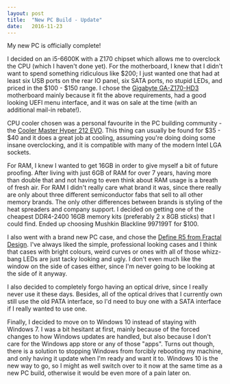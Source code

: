 ```yaml
---
layout: post
title:  "New PC Build - Update"
date:   2016-11-23
---
```


My new PC is officially complete!

I decided on an i5-6600K with a Z170 chipset which allows me to overclock the CPU (which I haven't done yet). For the motherboard, I knew that I didn't want to spend something ridiculous like $200; I just wanted one that had at least six USB ports on the rear IO panel, six SATA ports, no stupid LEDs, and priced in the $100 - $150 range. I chose the [Gigabyte GA-Z170-HD3](https://www.gigabyte.com/Motherboard/GA-Z170-HD3-DDR3-rev-10) motherboard mainly because it fit the above requirements, had a good looking UEFI menu interface, and it was on sale at the time (with an additional mail-in rebate!).

CPU cooler chosen was a personal favourite in the PC building community - the [Cooler Master Hyper 212 EVO](http://www.coolermaster.com/cooling/cpu-air-cooler/hyper-212-evo). This thing can usually be found for $35 - $40 and it does a great job at cooling, assuming you're doing doing some insane overclocking, and it is compatible with many of the modern Intel LGA sockets.

For RAM, I knew I wanted to get 16GB in order to give myself a bit of future proofing. After living with just 6GB of RAM for over 7 years, having more than double that and not having to even think about RAM usage is a breath of fresh air. For RAM I didn't really care what brand it was, since there really are only about three different semiconductor fabs that sell to all other memory brands. The only other differences between brands is styling of the heat spreaders and company support. I decided on getting one of the cheapest DDR4-2400 16GB memory kits (preferably 2 x 8GB sticks) that I could find. Ended up choosing Mushkin Blackline 997199T for $100.

I also went with a brand new PC case, and chose the [Define R5 from Fractal Design](http://www.fractal-design.com/home/product/cases/define-series/define-r5-black). I've always liked the simple, professional looking cases and I think that cases with bright colours, weird curves or ones with all of those whizz-bang LEDs are just tacky looking and ugly. I don't even much like the window on the side of cases either, since I'm never going to be looking at the side of it anyway.

I also decided to completely forgo having an optical drive, since I really never use it these days. Besides, all of the optical drives that I currently own still use the old PATA interface, so I'd need to buy one with a SATA interface if I really wanted to use one.

Finally, I decided to move on to Windows 10 instead of staying with Windows 7. I was a bit hesitant at first, mainly because of the forced changes to how Windows updates are handled, but also because I don't care for the Windows app store or any of those "apps". Turns out though, there is a solution to stopping Windows from forcibly rebooting my machine, and only having it update when I'm ready and want it to. Windows 10 is the new way to go, so I might as well switch over to it now at the same time as a new PC build, otherwise it would be even more of a pain later on.
